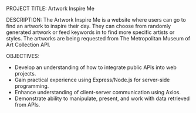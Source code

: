 PROJECT TITLE: Artwork Inspire Me

DESCRIPTION: 
The Artwork Inspire Me is a website where users can go to find an artwork to inspire their day. They can choose from randomly generated artwork or feed keywords in to find more specific artists or styles. The artworks are being requested from The Metropolitan Museum of Art Collection API.

OBJECTIVES: 
- Develop an understanding of how to integrate public APIs into web projects.
- Gain practical experience using Express/Node.js for server-side programming.
- Enhance understanding of client-server communication using Axios.
- Demonstrate ability to manipulate, present, and work with data retrieved from APIs.